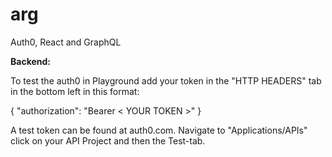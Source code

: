 # arg
Auth0, React and GraphQL





**Backend:**

To test the auth0 in Playground add your token in the "HTTP HEADERS" tab in the bottom left in this format:

{ "authorization": "Bearer < YOUR TOKEN >" }

A test token can be found at auth0.com. Navigate to "Applications/APIs" click on your API Project and then the Test-tab.
